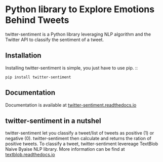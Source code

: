 Python library to Explore Emotions Behind Tweets
================================================

twitter-sentiment is a Python library leveraging NLP algorithm and the Twitter API to classify the sentiment of a tweet.

Installation 
------------ 
Installing twitter-sentiment is simple, you just have to use pip.
::

    pip install twitter-sentiment


Documentation
-------------  
Documentation is available at [twitter-sentiment.readthedocs.io](https://twitter-sentiment.readthedocs.io/en/latest/index.html)

twitter-sentiment in a nutshel  
------------------------------
twitter-sentiment let you classify a tweet/list of tweets as positive (1) or negative (0). twitter-sentiment then calculate and returns the ration of positive tweets. To classify a tweet, twitter-sentiment levereage TextBlob Naive Byaise NLP library. More information can be find at [textblob.readthedocs.io](https://textblob.readthedocs.io/en/dev/advanced_usage.html#sentiment-analyzers)

